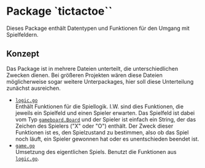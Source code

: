 # Package `tictactoe``

Dieses Package enthält Datentypen und Funktionen für den Umgang mit Spielfeldern.

## Konzept

Das Package ist in mehrere Dateien unterteilt, die unterschiedlichen Zwecken dienen.
Bei größeren Projekten wären diese Dateien möglicherweise sogar weitere Unterpackages,
hier soll diese Unterteilung zunächst ausreichen.

* [`logic.go`](logic.go)  
  Enthält Funktionen für die Spiellogik.
  I.W. sind dies Funktionen, die jeweils ein Spielfeld und einen Spieler erwarten.
  Das Spielfeld ist dabei vom Typ [`gameboard.Board`](../gameboard/board.go)
  und der Spieler ist einfach ein String, der das Zeichen des Spielers ("X" oder "O")
  enthält.
  Der Zweck dieser Funktionen ist es, den Spielzustand zu bestimmen, also
  ob das Spiel noch läuft, ein Spieler gewonnen hat oder es unentschieden beendet ist.
* [`game.go`](game.go)  
  Umsetzung des eigentlichen Spiels.
  Benutzt die Funktionen aus [`logic.go`](logic.go).
